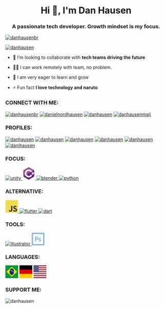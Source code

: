 <h1 align="center">Hi 👋, I'm Dan Hausen</h1>
<h3 align="center">A passionate tech developer. Growth mindset is my focus.</h3>

<p align="left"> <a href="https://twitter.com/danhausenbr" target="blank"><img src="https://img.shields.io/twitter/follow/danhausenbr?logo=twitter&style=for-the-badge" alt="danhausenbr" /></a></p>
<p align="left"> <a href="https://www.codewars.com/users/Dan%20Hausen" target="blank"><img src="https://www.codewars.com/users/Dan%20Hausen/badges/small" alt="danhausen" /></a></p>


- 👯 I’m looking to collaborate with **tech teams driving the future**

- 👨‍💻 I can work remotely with team, no problem.

- 📄 I am very eager to learn and grow

- ⚡ Fun fact **I love technology and naruto**

<h3 align="left">CONNECT WITH ME:</h3>
<p align="left">
<a href="https://twitter.com/danhausenbr" target="_blank"><img align="center" src="https://www.vectorlogo.zone/logos/twitter/twitter-official.svg" alt="danhausenbr" height="40" width="40" /></a>
<a href="https://linkedin.com/in/danielnordhausen" target="_blank"><img align="center" src="https://www.vectorlogo.zone/logos/linkedin/linkedin-icon.svg" alt="danielnordhausen" height="40" width="40" /></a>
<a href="https://t.me/danhausen" target="_blank"><img align="center" src="https://www.vectorlogo.zone/logos/telegram/telegram-tile.svg" alt="danhausen" height="40" width="40" /></a>
<a href="mailto:business@danhausen.com.br" target="_blank"><img align="center" src="https://cdn.worldvectorlogo.com/logos/gmail-icon.svg" alt="danhausenmail" height="40" width="40" /></a>
 
<h3 align="left">PROFILES:</h3>
<a href="https://dev.to/danhausen" target="_blank"><img align="center" src="https://www.vectorlogo.zone/logos/devto/devto-ar21.svg" alt="danhausen" height="40" width="40" /></a>
<a href="https://kaggle.com/danhausen" target="_blank"><img align="center" src="https://www.vectorlogo.zone/logos/kaggle/kaggle-icon.svg" alt="danhausen" height="40" width="40" /></a>
<a href="https://dribbble.com/danhausen" target="_blank"><img align="center" src="https://www.vectorlogo.zone/logos/dribbble/dribbble-icon.svg" alt="danhausen" height="34" width="40" /></a> 
<a href="https://www.hackerrank.com/danhausen" target="_blank"><img align="center" src="https://cdn.jsdelivr.net/npm/simple-icons@3.0.1/icons/hackerrank.svg" alt="danhausen" height="40" width="40" /></a>
<a href="https://www.leetcode.com/danhausen" target="_blank"><img align="center" src="https://cdn.jsdelivr.net/npm/simple-icons@3.0.1/icons/leetcode.svg" alt="danhausen" height="40" width="40" /></a>
<a href="https://www.topcoder.com/members/danihausen" target="_blank"><img align="center" src="https://cdn.jsdelivr.net/npm/simple-icons@3.0.1/icons/topcoder.svg" alt="danihausen" height="40" width="40" /></a>
</p>

<h3 align="left">FOCUS:</h3>
<p align="left"> 
 <a href="https://unity.com/" target="_blank"> <img src="https://github.com/halak/unity-editor-icons/blob/master/icons/small/UnityLogoLarge.png" alt="unity" width="40" height="40"/> </a> 
 <a href="https://www.w3schools.com/cs/" target="_blank"> <img src="https://raw.githubusercontent.com/devicons/devicon/master/icons/csharp/csharp-original.svg" alt="csharp" width="40" height="40"/> </a> 
 <a href="https://www.blender.org/" target="_blank"> <img src="https://img.icons8.com/color/48/000000/blender-3d.png" alt="blender" width="40" height="40"/> </a>   
 <a href="https://www.python.org" target="_blank"> <img src="https://www.vectorlogo.zone/logos/python/python-icon.svg" alt="python" width="40" height="40"/> </a>
 
<h3 align="left">ALTERNATIVE:</h3>
 <a href="https://www.javascript.com/" target="_blank"> <img src="https://github.com/devicons/devicon/blob/master/icons/javascript/javascript-original.svg" alt="javascript" width="40" height="40"/> </a>
 <a href="https://flutter.dev" target="_blank"> <img src="https://www.vectorlogo.zone/logos/flutterio/flutterio-icon.svg" alt="flutter" width="40" height="40"/> </a> 
 <a href="https://dart.dev" target="_blank"> <img src="https://www.vectorlogo.zone/logos/dartlang/dartlang-icon.svg" alt="dart" width="40" height="40"/> </a>    
 
<h3 align="left">TOOLS:</h3>
 <a href="https://www.adobe.com/in/products/illustrator.html" target="_blank"> <img src="https://www.vectorlogo.zone/logos/adobe_illustrator/adobe_illustrator-icon.svg" alt="illustrator" width="40" height="40"/> </a>
 <a href="https://www.photoshop.com/en" target="_blank"> <img src="https://raw.githubusercontent.com/devicons/devicon/master/icons/photoshop/photoshop-line.svg" alt="photoshop" width="40" height="40"/> </a> 
 </p>
<h3 align="left">LANGUAGES:</h3>
<p align="left"> 
 <a target="_blank"> <img src="https://github.com/hampusborgos/country-flags/blob/main/svg/br.svg" alt="Portugês" width="40" height="40"/> </a>
 <a target="_blank"> <img src="https://github.com/hampusborgos/country-flags/blob/main/svg/de.svg" alt="Deustch" width="40" height="40"/> </a>   
 <a target="_blank"> <img src="https://github.com/hampusborgos/country-flags/blob/main/svg/us.svg" alt="English" width="40" height="40"/> </a>   
</p>

<h3 align="left">SUPPORT ME:</h3>
<p><a href="https://www.buymeacoffee.com/danhausen"> <img align="left" src="https://cdn.buymeacoffee.com/buttons/v2/default-yellow.png" height="50" width="210" alt="danhausen" /></a></p><br><br>
